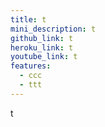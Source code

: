 ```yaml
---
title: t
mini_description: t
github_link: t
heroku_link: t
youtube_link: t
features:
  - ccc
  - ttt
---
```

t